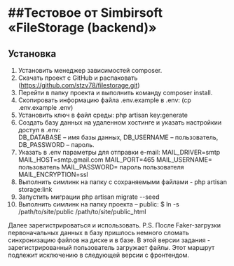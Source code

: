 ##Тестовое от Simbirsoft
«FileStorage (backend)»
=====================

## Установка
1. Установить менеджер зависимостей composer.
2. Скачать проект с GitHub и распаковать (https://github.com/stzv78/filestorage.git)
3. Перейти в папку проекта и выполнить команду composer install.
4. Скопировать информацию файла  .env.example  в  .env:
  (cp .env.example .env)
5. Установить ключ в файл среды: php artisan key:generate 
6. Создать базу данных на удаленном хостинге и указать настройкии доступ в .env:  
DB_DATABASE – имя базы данных, 
DB_USERNAME – пользователь, 
DB_PASSWORD – пароль.
7. Указать в .env параметры для отправки e-mail:
MAIL_DRIVER=smtp
MAIL_HOST=smtp.gmail.com
MAIL_PORT=465
MAIL_USERNAME= пользователь
MAIL_PASSWORD= пароль пользователя
MAIL_ENCRYPTION=ssl
8. Выполнить симлинк на папку c сохраняемыми файлами - php artisan storage:link
9. Запустить миграции php artisan migrate --seed
8. Выполнить симлинк на папку проекта – public:
$ ln -s  /path/to/site/public  /path/to/site/public_html

Далее зарегистрироваться и использовать. 
P.S. 
После Faker-загрузки первоначальных данных в базу пришлось немного сломать синхронизацию файлов на диске и в базе.
В этой версии задания - зарегистрированный пользователь загружает файлы. Этот маршрут подлежит исключению в следующей версии с фронтендом.


